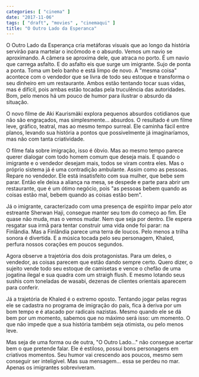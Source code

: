 ```yaml
---
categories: [ "cinema" ]
date: "2017-11-06"
tags: [ "draft", "movies" , "cinemaqui" ]
title: "O Outro Lado da Esperanca"
---
```

O Outro Lado da Esperança cria metáforas visuais que ao longo da
história servirão para martelar o incômodo e o absurdo. Vemos
um navio se aproximando. A câmera se aproxima dele, que atraca no
porto. É um navio que carrega asfalto. E do asfalto eis que surge um
imigrante. Sujo de ponta a ponta. Toma um belo banho e está limpo de
novo. A "mesma coisa" acontece com o vendedor que se livra de todo seu
estoque e transforma o seu dinheiro em um restaurante. Ambos estão
tentando tocar suas vidas, mas é difícil, pois ambas estão tocadas
pela truculência das autoridades. Bom, pelo menos há um pouco de humor
para ilustrar o absurdo da situação.

O novo filme de Aki Kaurismäki explora pequenos absurdos cotidianos que
não são engraçados, mas simplesmente... absurdos. O resultado é um
filme leve, gráfico, teatral, mas ao mesmo tempo surreal. Ele caminha
fácil entre planos, levando sua história a pontos que possivelmente
já imaginaríamos, mas não com tanta criatividade.

O filme fala sobre imigração, isso é óbvio. Mas ao mesmo tempo
parece querer dialogar com todo homem comum que deseja mais. E quando
o imigrante e o vendedor desejam mais, todos se viram contra eles. Mas
o próprio sistema já é uma contradição ambulante. Assim como as
pessoas. Repare no vendedor. Ele está insatisfeito com sua mulher, que
bebe sem parar. Então ele deixa a aliança na mesa, se despede e parte
para abrir um restaurante, que é um ótimo negócio, pois "as pessoas
bebem quando as coisas estão mal, bebem quando as coisas estão bem".

Já o imigrante, caracterizado com uma presença de espírito ímpar
pelo ator estreante Sherwan Haji, consegue manter seu tom do começo ao
fim. Ele quase não muda, mas o vemos mudar. Nem que seja por dentro. Ele
espera resgatar sua irmã para tentar construir uma vida onde foi parar:
na Finlândia. Mas a Finlândia parece uma terra de loucos. Pelo menos
a trilha sonora é divertida. E a música tocada pelo seu personagem,
Khaled, perfura nossos corações em poucos segundos.

Agora observe a trajetória dos dois protagonistas. Para um deles, o
vendedor, as coisas parecem que estão dando sempre certo. Quero dizer,
o sujeito vende todo seu estoque de camisetas e vence o chefão de uma
jogatina ilegal e sua quadra com um straigh flush. E mesmo lotando seus
sushis com toneladas de wasabi, dezenas de clientes orientais aparecem
para conferir.

Já a trajetória de Khaled é o extremo oposto. Tentando jogar pelas
regras ele se cadastra no programa de imigração do país, fica à
deriva por um bom tempo e é atacado por radicais nazistas. Mesmo quando
ele se dá bem por um momento, sabemos que no máximo será isso: um
momento. O que não impede que a sua história também seja otimista,
ou pelo menos leve.

Mas seja de uma forma ou de outra, "O Outro Lado..." não consegue acertar
bem o que pretende falar. Ele é estiloso, possui bons personagens
em criativos momentos. Seu humor vai crescendo aos poucos, mesmo sem
conseguir ser inteligível. Mas sua mensagem... essa se perdeu no
mar. Apenas os imigrantes sobreviveram.
